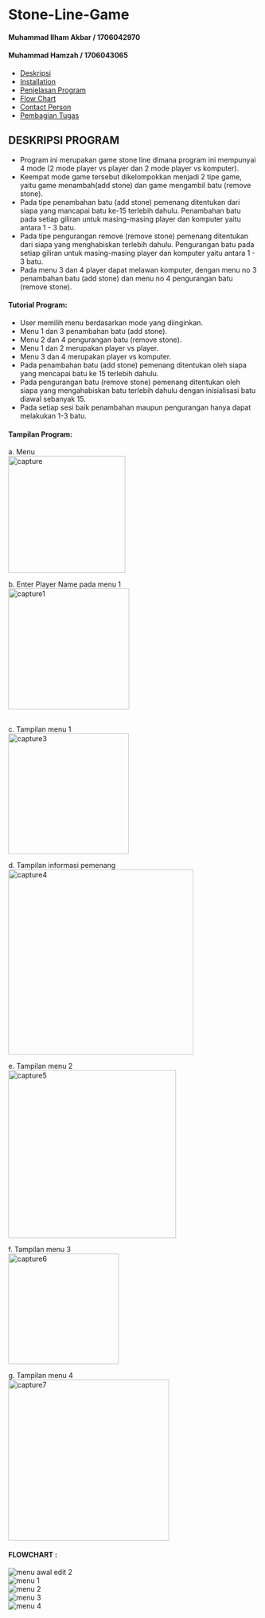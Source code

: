 # Stone-Line-Game
#### Muhammad Ilham Akbar / 1706042970
#### Muhammad Hamzah / 1706043065
* [Deskripsi](#Deskripsi-Program)
* [Installation](#Installation)
* [Penjelasan Program](#Penjelasan-Program)
* [Flow Chart](#Flow-Chart)
* [Contact Person](#Contact-Person)
* [Pembagian Tugas](#Pembagian-Tugas)

## DESKRIPSI PROGRAM

* Program ini merupakan game stone line dimana program ini mempunyai 4 mode (2 mode player vs player dan 2 mode player vs komputer).
* Keempat mode game tersebut dikelompokkan menjadi 2 tipe game, yaitu game menambah(add stone) dan game mengambil batu (remove stone).
* Pada tipe penambahan batu (add stone) pemenang ditentukan dari siapa yang mancapai batu ke-15 terlebih dahulu. Penambahan batu pada setiap giliran untuk masing-masing player dan komputer yaitu antara 1 - 3 batu.
* Pada tipe pengurangan remove (remove stone) pemenang ditentukan dari siapa yang menghabiskan terlebih dahulu. Pengurangan batu pada setiap giliran untuk masing-masing player dan komputer yaitu antara 1 - 3 batu. 
* Pada menu 3 dan 4 player dapat melawan komputer, dengan menu no 3 penambahan batu (add stone) dan menu no 4 pengurangan batu (remove stone).

#### Tutorial Program:
* User memilih menu berdasarkan mode yang diinginkan.
* Menu 1 dan 3 penambahan batu (add stone).
* Menu 2 dan 4 pengurangan batu (remove stone).
* Menu 1 dan 2 merupakan player vs player.
* Menu 3 dan 4 merupakan player vs komputer.
* Pada penambahan batu (add stone) pemenang ditentukan oleh siapa yang mencapai batu ke 15 terlebih dahulu.
* Pada pengurangan batu (remove stone) pemenang ditentukan oleh siapa yang mengahabiskan batu terlebih dahulu dengan inisialisasi batu diawal sebanyak 15.
* Pada setiap sesi baik penambahan maupun pengurangan hanya dapat melakukan 1-3 batu.

#### Tampilan Program:
a. Menu
<br>
<img width="235" alt="capture" src="https://user-images.githubusercontent.com/39519269/50401695-2c9cc700-07c3-11e9-9b1e-7bf300d79ae3.PNG">

b. Enter Player Name pada menu 1
<br>
<img width="243" alt="capture1" src="https://user-images.githubusercontent.com/39519269/50401932-f6f8dd80-07c4-11e9-95ec-d6e752cccc8e.PNG">

<br>
c. Tampilan menu 1
<br>
<img width="242" alt="capture3" src="https://user-images.githubusercontent.com/39519269/50401934-fa8c6480-07c4-11e9-9e2e-409d861ad977.PNG">

d. Tampilan informasi pemenang
<br>
<img width="372" alt="capture4" src="https://user-images.githubusercontent.com/39519269/50401939-fe1feb80-07c4-11e9-8c13-b628c67b5a0c.PNG">

e. Tampilan menu 2
<br>
<img width="337" alt="capture5" src="https://user-images.githubusercontent.com/39519269/50401944-01b37280-07c5-11e9-9af0-b362d6ec590e.PNG">

f. Tampilan menu 3
<br>
<img width="222" alt="capture6" src="https://user-images.githubusercontent.com/39519269/50401948-0710bd00-07c5-11e9-970b-ef6d13f50685.PNG">

g. Tampilan menu 4
<br>
<img width="323" alt="capture7" src="https://user-images.githubusercontent.com/39519269/50401951-0aa44400-07c5-11e9-97bf-1db0fcf6596f.PNG">

#### FLOWCHART :

![menu awal edit 2](https://user-images.githubusercontent.com/39519269/50494484-22462b80-0a56-11e9-9bd9-86cef32eea73.png)
<br>
![menu 1](https://user-images.githubusercontent.com/39519269/50494215-7bad5b00-0a54-11e9-92b6-25025a64581a.png)
<br>
![menu 2](https://user-images.githubusercontent.com/39519269/50494218-7e0fb500-0a54-11e9-9716-f662e0959509.png)
<br>
![menu 3](https://user-images.githubusercontent.com/39519269/50494220-80720f00-0a54-11e9-82bf-27c9d46959b4.png)
<br>
![menu 4](https://user-images.githubusercontent.com/39519269/50494221-82d46900-0a54-11e9-9b36-6e639b2f418a.png)


